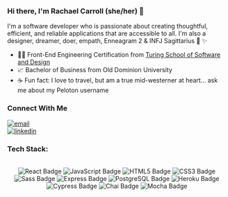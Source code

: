 ### Hi there, I'm Rachael Carroll (she/her) 👋

I'm a software developer who is passionate about creating thoughtful, efficient, and reliable applications that are accessible to all. I'm also a designer, dreamer, doer, empath, Enneagram 2 & INFJ Sagittarius 🌝 ✨ 
 
- 🧑‍💻 Front-End Engineering Certification from [Turing School of Software and Design](https://turing.edu/)
- 📈 Bachelor of Business from Old Dominion University
- ☕️ Fun fact: I love to travel, but am a true mid-westerner at heart... ask me about my Peloton username 

### Connect With Me
<section align="left">
  <a href="mailto:rachaelcarroll.m@gmail.com"><img alt="email" src="https://img.shields.io/badge/-Email-f2c236.svg?style=for-the-badge&colorB=0078D4" /></a>
  <br>
  <a href="https://www.linkedin.com/in/rachaelcarroll"><img alt="linkedin"  src="https://img.shields.io/badge/-LinkedIn-black.svg?style=for-the-badge&logo=linkedin&colorB=1C5D99"/></a> 
</section>

### Tech Stack:
<br>
 <div align="center">  
  <img src="https://img.shields.io/badge/React-61DAFB?logo=react&logoColor=000&style=flat-square" alt="React Badge">
  <img src="https://img.shields.io/badge/JavaScript-F7DF1E?logo=javascript&logoColor=000&style=flat-square" alt="JavaScript Badge">
  <img src="https://img.shields.io/badge/HTML5-E34F26?logo=html5&logoColor=fff&style=flat-square" alt="HTML5 Badge">
  <img src="https://img.shields.io/badge/CSS3-1572B6?logo=css3&logoColor=fff&style=flat-square" alt="CSS3 Badge">
  <img src="https://img.shields.io/badge/Sass-C69?logo=sass&logoColor=fff&style=flat-square" alt="Sass Badge"> 
  <img src="https://img.shields.io/badge/Express-000?logo=express&logoColor=fff&style=flat-square" alt="Express Badge">
  <img src="https://img.shields.io/badge/PostgreSQL-4169E1?logo=postgresql&logoColor=fff&style=flat-square" alt="PostgreSQL Badge"> 
  <img src="https://img.shields.io/badge/Heroku-430098?logo=heroku&logoColor=fff&style=flat-square" alt="Heroku Badge"> 
  <img src="https://img.shields.io/badge/Cypress-17202C?logo=cypress&logoColor=fff&style=flat-square" alt="Cypress Badge">  
  <img src="https://img.shields.io/badge/Chai-A30701?logo=chai&logoColor=fff&style=flat-square" alt="Chai Badge">
  <img src="https://img.shields.io/badge/Mocha-8D6748?logo=mocha&logoColor=fff&style=flat-square" alt="Mocha Badge"> 
 </div>  
<br>
